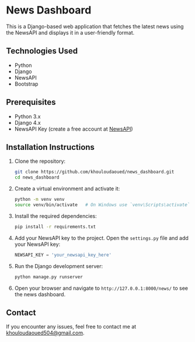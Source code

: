# News Dashboard

This is a Django-based web application that fetches the latest news using the NewsAPI and displays it in a user-friendly format.

## Technologies Used
- Python
- Django
- NewsAPI
- Bootstrap

## Prerequisites
- Python 3.x
- Django 4.x
- NewsAPI Key (create a free account at [NewsAPI](https://newsapi.org/))

## Installation Instructions
1. Clone the repository:
   ```bash
   git clone https://github.com/khouloudaoued/news_dashboard.git
   cd news_dashboard
   ```

2. Create a virtual environment and activate it:
   ```bash
   python -m venv venv
   source venv/bin/activate   # On Windows use `venv\Scripts\activate`
   ```

3. Install the required dependencies:
   ```bash
   pip install -r requirements.txt
   ```

4. Add your NewsAPI key to the project. Open the `settings.py` file and add your NewsAPI key:
   ```python
   NEWSAPI_KEY = 'your_newsapi_key_here'
   ```

5. Run the Django development server:
   ```bash
   python manage.py runserver
   ```

6. Open your browser and navigate to `http://127.0.0.1:8000/news/` to see the news dashboard.

## Contact
If you encounter any issues, feel free to contact me at [khouloudaoued504@gmail.com](mailto:khouloudaoued504@gmail.com).
